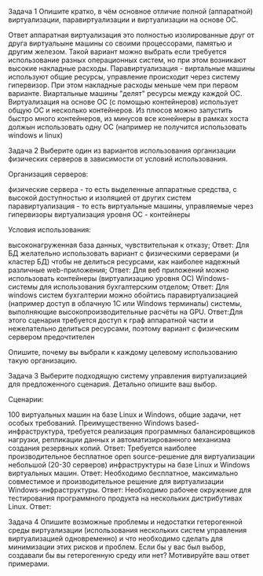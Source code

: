 Задача 1
Опишите кратко, в чём основное отличие полной (аппаратной) виртуализации, паравиртуализации и виртуализации на основе ОС.

Ответ
аппаратная виртуализация это полностью изолированные друг от друга виртуальыне машины со своими процессорами, памятью и другим железом. Такой вариант можно выбрать если требуется использование разных операционных систем, но при этом возникают высокие накладные расходы. Паравиртуализация - виртальные машины используют общие ресурсы, управление происходит через систему гипервизор. При этом накладные расходы меньше чем при первом варианте. Виартальные машины "делят" ресурсы между каждой ОС. Виртуализация на основе ОС (с помощью контейнеров) использует общую ОС и несколько контейнеров. Из плюсов можно запустить быстро много контейнеров, из минусов все конейнеры в рамках хоста должын использовать одну ОС (например не получится использовать windows и linux)


Задача 2
Выберите один из вариантов использования организации физических серверов в зависимости от условий использования.

Организация серверов:

физические сервера - то есть выделенные аппаратные средства, с высокой доступностью и изоляцией от других систем
паравиртуализация - то есть виртуальные машины, управляемые через гипервизоры
виртуализация уровня ОС - контейнеры 

Условия использования:

высоконагруженная база данных, чувствительная к отказу;
 Ответ: Для БД желательно использовать вариант с физическими серверами (и кластер БД) чтобы не делиться ресурсами, как наиболее надежный 
различные web-приложения; 
 Ответ: Для веб приложений можно использовать контейнеры (виртуализацию уровня ОС)
Windows-системы для использования бухгалтерским отделом; 
 Ответ: Для windows систем бухгалтерии можно обойтись паравиртуализацией (например доступ в облачную 1С или Windows терминалы)
системы, выполняющие высокопроизводительные расчёты на GPU. 
 Ответ:Для этого сценария требуется доступ к граф аппаратной части и нежелательно делиться ресурсами, поэтому вариант с физическим сервером предочтителен

Опишите, почему вы выбрали к каждому целевому использованию такую организацию.

Задача 3
Выберите подходящую систему управления виртуализацией для предложенного сценария. Детально опишите ваш выбор.

Сценарии:

100 виртуальных машин на базе Linux и Windows, общие задачи, нет особых требований. Преимущественно Windows based-инфраструктура, требуется реализация программных балансировщиков нагрузки, репликации данных и автоматизированного механизма создания резервных копий.
Ответ:
Требуется наиболее производительное бесплатное open source-решение для виртуализации небольшой (20-30 серверов) инфраструктуры на базе Linux и Windows виртуальных машин.
Ответ:
Необходимо бесплатное, максимально совместимое и производительное решение для виртуализации Windows-инфраструктуры.
Ответ:
Необходимо рабочее окружение для тестирования программного продукта на нескольких дистрибутивах Linux.
Ответ:

Задача 4
Опишите возможные проблемы и недостатки гетерогенной среды виртуализации (использования нескольких систем управления виртуализацией одновременно) и что необходимо сделать для минимизации этих рисков и проблем. Если бы у вас был выбор, создавали бы вы гетерогенную среду или нет? Мотивируйте ваш ответ примерами.